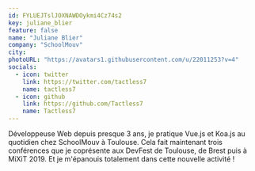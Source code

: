 ```yaml
---
id: FYLUEJTslJOXNAWDOykmi4Cz74s2
key: juliane_blier
feature: false
name: "Juliane Blier"
company: "SchoolMouv"
city: 
photoURL: "https://avatars1.githubusercontent.com/u/22011253?v=4"
socials:
  - icon: twitter
    link: https://twitter.com/tactless7
    name: tactless7
  - icon: github
    link: https://github.com/Tactless7
    name: Tactless7
---
```

Développeuse Web depuis presque 3 ans, je pratique Vue.js et Koa.js au quotidien chez SchoolMouv à Toulouse. 
Cela fait maintenant trois conférences que je coprésente aux DevFest de Toulouse, de Brest puis à MiXiT 2019. Et je m'épanouis totalement dans cette nouvelle activité !
